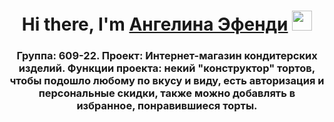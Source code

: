 
<h1 align="center">Hi there, I'm <a href="https://moodle.surgu.ru/user/profile.php?id=47539" target="_blank">Ангелина Эфенди</a> 
<img src="https://github.com/blackcater/blackcater/raw/main/images/Hi.gif" height="32"/></h1>
<h3 align="center">Группа: 609-22. Проект: Интернет-магазин кондитерских изделий. Функции проекта: некий "конструктор" тортов, чтобы подошло любому по вкусу и виду, есть авторизация и персональные скидки, также можно добавлять в избранное, понравившиеся торты. <h3>
